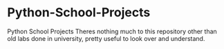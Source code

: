 # Python-School-Projects
Python School Projects
Theres nothing much to this repository other than old labs done in university, pretty useful to look over and understand.
